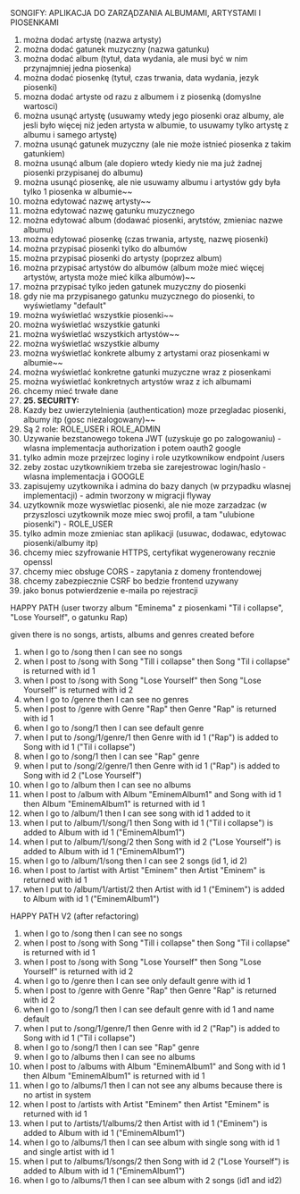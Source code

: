 SONGIFY: APLIKACJA DO ZARZĄDZANIA ALBUMAMI, ARTYSTAMI I PIOSENKAMI

1. można dodać artystę (nazwa artysty)
2. można dodać gatunek muzyczny (nazwa gatunku)
3. można dodać album (tytuł, data wydania, ale musi być w nim przynajmniej jedna piosenka)
4. można dodać piosenkę (tytuł, czas trwania, data wydania, jezyk piosenki)
6. mozna dodać artyste od razu z albumem i z piosenką (domyslne wartosci)
5. można usunąć artystę (usuwamy wtedy jego piosenki oraz albumy, ale jesli było więcej niż jeden artysta w albumie, to usuwamy tylko artystę z albumu i samego artystę)
6. można usunąć gatunek muzyczny (ale nie może istnieć piosenka z takim gatunkiem)
7. można usunąć album (ale dopiero wtedy kiedy nie ma już żadnej piosenki przypisanej do albumu)
8. można usunąć piosenkę, ale nie usuwamy albumu i artystów gdy była tylko 1 piosenka w albumie~~
9. można edytować nazwę artysty~~
10. można edytować nazwę gatunku muzycznego
11. można edytować album (dodawać piosenki, arytstów, zmieniac nazwe albumu)
12. można edytować piosenkę (czas trwania, artystę, nazwę piosenki)
13. można przypisać piosenki tylko do albumów
14. można przypisać piosenki do artysty (poprzez album)
14. można przypisać artystów do albumów (album może mieć więcej artystów, artysta może mieć kilka albumów)~~
15. można przypisać tylko jeden gatunek muzyczny do piosenki
16. gdy nie ma przypisanego gatunku muzycznego do piosenki, to wyświetlamy "default"
17. można wyświetlać wszystkie piosenki~~
18. można wyświetlać wszystkie gatunki
19. można wyświetlać wszystkich artystów~~
20. można wyświetlać wszystkie albumy
21. można wyświetlać konkrete albumy z artystami oraz piosenkami w albumie~~
22. można wyświetlać konkretne gatunki muzyczne wraz z piosenkami
23. można wyświetlać konkretnych artystów wraz z ich albumami
24. chcemy mieć trwałe dane
25. **25. SECURITY:**
26. Kazdy bez uwierzytelnienia (authentication) moze przegladac piosenki, albumy itp (gosc niezalogowany)~~
27. Są 2 role: ROLE_USER i ROLE_ADMIN
28. Uzywanie bezstanowego tokena JWT (uzyskuje go po zalogowaniu) - wlasna implementacja authorization i potem oauth2 google
28. tylko admin moze przejrzec loginy i role uzytkownikow endpoint /users
29. zeby zostac uzytkownikiem trzeba sie zarejestrowac login/haslo - wlasna implementacja i GOOGLE
27. zapisujemy uzytkownika i admina do bazy danych (w przypadku wlasnej implementacji) - admin tworzony w migracji flyway
26. uzytkownik moze wyswietlac piosenki, ale nie moze zarzadzac (w przyszlosci uzytkownik moze miec swoj profil, a tam "ulubione piosenki") - ROLE_USER
27. tylko admin moze zmieniac stan aplikacji (usuwac, dodawac, edytowac piosenki/albumy itp)
29. chcemy miec szyfrowanie HTTPS, certyfikat wygenerowany recznie openssl
30. chcemy miec obsługe CORS - zapytania z domeny frontendowej
31. chcemy zabezpiecznie CSRF bo bedzie frontend uzywany
32. jako bonus potwierdzenie e-maila po rejestracji


HAPPY PATH (user tworzy album "Eminema" z piosenkami "Til i collapse", "Lose Yourself", o gatunku Rap)

given there is no songs, artists, albums and genres created before

1. when I go to /song then I can see no songs
2. when I post to /song with Song "Till i collapse" then Song "Til i collapse" is returned with id 1
3. when I post to /song with Song "Lose Yourself" then Song "Lose Yourself" is returned with id 2
4. when I go to /genre then I can see no genres
5. when I post to /genre with Genre "Rap" then Genre "Rap" is returned with id 1
6. when I go to /song/1 then I can see default genre
7. when I put to /song/1/genre/1 then Genre with id 1 ("Rap") is added to Song with id 1 ("Til i collapse")
8. when I go to /song/1 then I can see "Rap" genre
9. when I put to /song/2/genre/1 then Genre with id 1 ("Rap") is added to Song with id 2 ("Lose Yourself")
10. when I go to /album then I can see no albums
11. when I post to /album with Album "EminemAlbum1" and Song with id 1 then Album "EminemAlbum1" is returned with id 1
12. when I go to /album/1 then I can see song with id 1 added to it
13. when I put to /album/1/song/1 then Song with id 1 ("Til i collapse") is added to Album with id 1 ("EminemAlbum1")
14. when I put to /album/1/song/2 then Song with id 2 ("Lose Yourself") is added to Album with id 1 ("EminemAlbum1")
15. when I go to /album/1/song then I can see 2 songs (id 1, id 2)
16. when I post to /artist with Artist "Eminem" then Artist "Eminem" is returned with id 1
17. when I put to /album/1/artist/2 then Artist with id 1 ("Eminem") is added to Album with id 1 ("EminemAlbum1")



HAPPY PATH V2 (after refactoring)
1. when I go to /song then I can see no songs
2. when I post to /song with Song "Till i collapse" then Song "Til i collapse" is returned with id 1
3. when I post to /song with Song "Lose Yourself" then Song "Lose Yourself" is returned with id 2
4. when I go to /genre then I can see only default genre with id 1
5. when I post to /genre with Genre "Rap" then Genre "Rap" is returned with id 2
6. when I go to /song/1 then I can see default genre with id 1 and name default
7. when I put to /song/1/genre/1 then Genre with id 2 ("Rap") is added to Song with id 1 ("Til i collapse")
8. when I go to /song/1 then I can see "Rap" genre
9. when I go to /albums then I can see no albums
10. when I post to /albums with Album "EminemAlbum1" and Song with id 1 then Album "EminemAlbum1" is returned with id 1
11. when I go to /albums/1 then I can not see any albums because there is no artist in system
12. when I post to /artists with Artist "Eminem" then Artist "Eminem" is returned with id 1
13. when I put to /artists/1/albums/2 then Artist with id 1 ("Eminem") is added to Album with id 1 ("EminemAlbum1")
14. when I go to /albums/1 then I can see album with single song with id 1 and single artist with id 1
15. when I put to /albums/1/songs/2 then Song with id 2 ("Lose Yourself") is added to Album with id 1 ("EminemAlbum1")
16. when I go to /albums/1 then I can see album with 2 songs (id1 and id2)

